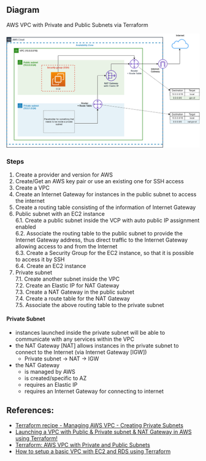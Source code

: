 ## Diagram

AWS VPC with Private and Public Subnets via Terraform

![diagram](image/diagram.png)

### Steps
1. Create a provider and version for AWS
2. Create/Get an AWS key pair or use an existing one for SSH access
3. Create a VPC
4. Create an Internet Gateway for instances in the public subnet to access the internet
5. Create a routing table consisting of the information of Internet Gateway
6. Public subnet with an EC2 instance  
    6.1. Create a public subnet inside the VCP with auto public IP assignment enabled  
    6.2. Associate the routing table to the public subnet to provide the Internet Gateway address, thus direct traffic to the Internet Gateway allowing access to and from the Internet  
    6.3. Create a Security Group for the EC2 instance, so that it is possible to access it by SSH  
    6.4. Create an EC2 instance  
7. Private subnet  
    7.1. Create another subnet inside the VPC   
    7.2. Create an Elastic IP for NAT Gateway  
    7.3. Create a NAT Gateway in the public subnet  
    7.4. Create a route table for the NAT Gateway  
    7.5. Associate the above routing table to the private subnet

#### Private Subnet
- instances launched inside the private subnet will be able to communicate with any services within the VPC 
- the NAT Gateway [NAT] allows instances in the private subnet to connect to the Internet (via Internet Gateway [IGW])
    - Private subnet &rarr; NAT &rarr; IGW
- the NAT Gateway
    - is managed by AWS
    - is created/specific to AZ
    - requires an Elastic IP
    - requires an Internet Gateway for connecting to internet
    

## References:
- [Terraform recipe - Managing AWS VPC - Creating Private Subnets](https://hands-on.cloud/terraform-recipe-managing-aws-vpc-creating-private-subnets/)
- [Launching a VPC with Public & Private subnet & NAT Gateway in AWS using Terraform!](https://harshitdawar.medium.com/launching-a-vpc-with-public-private-subnet-nat-gateway-in-aws-using-terraform-99950c671ce9)
- [Terraform: AWS VPC with Private and Public Subnets](https://nickcharlton.net/posts/terraform-aws-vpc.html)
- [How to setup a basic VPC with EC2 and RDS using Terraform](https://dev.to/rolfstreefkerk/how-to-setup-a-basic-vpc-with-ec2-and-rds-using-terraform-3jij#rds)